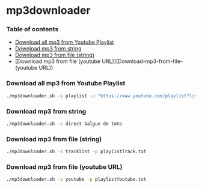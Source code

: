   mp3downloader
=================

### Table of contents

 * [Download all mp3 from Youtube Playlist](#Download-all-mp3-from-Youtube-Playlist)
 * [Download mp3 from string](#Download-mp3-from-string)
 * [Download mp3 from file (string)](#Download-mp3-from-file-(string))
 * [Download mp3 from file (youtube URL)](Download-mp3-from-file-(youtube URL))

### Download all mp3 from Youtube Playlist

```sh
./mp3downloader.sh -s playlist -u "https://www.youtube.com/playlist?list=<ID>"
```

### Download mp3 from string

```sh
./mp3downloader.sh -s direct balgue de toto
```

### Download mp3 from file (string)

```sh
./mp3downloader.sh -s tracklist -p playlistTrack.txt
```

### Download mp3 from file (youtube URL)

```sh
./mp3downloader.sh -s youtube -p playlistYoutube.txt
```


